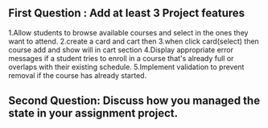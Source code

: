 
## First Question : Add at least 3 Project features

1.Allow students to browse available courses and select in the ones they want to attend.
2.create a card and cart then 
3.when click card(select) then course add and show will in cart section
4.Display appropriate error messages if a student tries to enroll in a course that's already full or overlaps with their existing schedule.
5.Implement validation to prevent removal if the course has already started.

## Second Question: Discuss how you managed the state in your assignment project.

